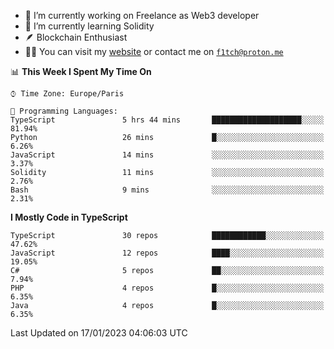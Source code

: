 - 🔭 I’m currently working on Freelance as Web3 developer
- 🌱 I’m currently learning Solidity
- 🪶 Blockchain Enthusiast
- 👨‍💻 You can visit my [website](https://f1tch.xyz) or contact me on [`f1tch@proton.me`](mailto:f1tch@proton.me)

<!--START_SECTION:waka-->
📊 **This Week I Spent My Time On** 

```text
⌚︎ Time Zone: Europe/Paris

💬 Programming Languages: 
TypeScript               5 hrs 44 mins       ████████████████████░░░░░   81.94% 
Python                   26 mins             █░░░░░░░░░░░░░░░░░░░░░░░░   6.26% 
JavaScript               14 mins             ░░░░░░░░░░░░░░░░░░░░░░░░░   3.37% 
Solidity                 11 mins             ░░░░░░░░░░░░░░░░░░░░░░░░░   2.76% 
Bash                     9 mins              ░░░░░░░░░░░░░░░░░░░░░░░░░   2.31%

```

**I Mostly Code in TypeScript** 

```text
TypeScript               30 repos            ████████████░░░░░░░░░░░░░   47.62% 
JavaScript               12 repos            ████░░░░░░░░░░░░░░░░░░░░░   19.05% 
C#                       5 repos             ██░░░░░░░░░░░░░░░░░░░░░░░   7.94% 
PHP                      4 repos             █░░░░░░░░░░░░░░░░░░░░░░░░   6.35% 
Java                     4 repos             █░░░░░░░░░░░░░░░░░░░░░░░░   6.35%

```



 Last Updated on 17/01/2023 04:06:03 UTC
<!--END_SECTION:waka-->
